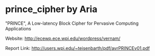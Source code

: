 prince_cipher by Aria
=============


"PRINCE", A Low-latency Block Cipher for Pervasive Computing Applications

Website: http://ecewp.ece.wpi.edu/wordpress/vernam/

Report Link: http://users.wpi.edu/~teisenbarth/pdf/avrPRINCEv01.pdf
